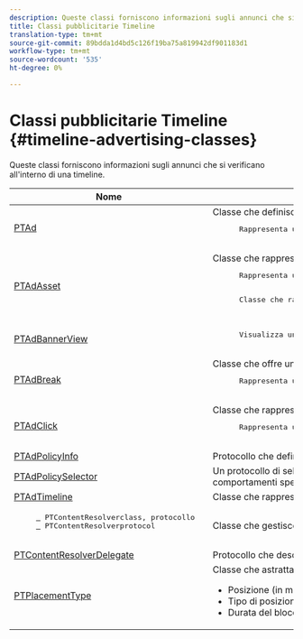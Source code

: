 ```yaml
---
description: Queste classi forniscono informazioni sugli annunci che si verificano all'interno di una timeline.
title: Classi pubblicitarie Timeline
translation-type: tm+mt
source-git-commit: 89bdda1d4bd5c126f19ba75a819942df901183d1
workflow-type: tm+mt
source-wordcount: '535'
ht-degree: 0%

---
```



# Classi pubblicitarie Timeline {#timeline-advertising-classes}

Queste classi forniscono informazioni sugli annunci che si verificano all&#39;interno di una timeline.

<table frame="all" colsep="1" rowsep="1" id="table_1A59E777BA99466793D586286F19E933"> 
 <thead> 
  <tr rowsep="1"> 
   <th colname="1" class="entry"><b>Nome</b></th> 
   <th colname="2" class="entry"><b>Descrizione</b></th> 
  </tr> 
 </thead>
 <tbody> 
  <tr rowsep="1"> 
   <td colname="1"><a href="https://help.adobe.com/en_US/primetime/api/psdk/appledoc/Classes/PTAd.html" format="html" scope="external"> PTAd</a> </td> 
   <td colname="2">Classe che definisce l’astrazione dell’annuncio e contiene tutte le informazioni sull’annuncio. È definito da un ID univoco, una durata e un MediaResource. MediaResource contiene l'URL in cui si trova il contenuto effettivo dell'annuncio. 
    <pre>
      Rappresenta una risorsa lineare primaria unita al contenuto. Facoltativamente, può contenere una serie di risorse correlate che devono essere visualizzate insieme alla risorsa lineare.
    </pre> </td> 
  </tr> 
  <tr rowsep="1"> 
   <td colname="1"> <a href="https://help.adobe.com/en_US/primetime/api/psdk/appledoc/Classes/PTAdAsset.html" format="html" scope="external"> PTAdAsset</a> </td> 
   <td colname="2">Classe che rappresenta una risorsa da visualizzare. 
    <pre>
      Rappresenta una risorsa da visualizzare.
    </pre> 
    <pre>
      Classe che rappresenta una risorsa pubblicitaria.
    </pre> </td> 
  </tr> 
  <tr rowsep="1"> 
   <td colname="1"><a href="https://help.adobe.com/en_US/primetime/api/psdk/appledoc/Classes/PTAdBannerView.html" format="html" scope="external"> PTAdBannerView</a> </td> 
   <td colname="2">
    <pre>
      Visualizza una risorsa banner. L'applicazione deve creare una nuova istanza di questa classe di utilità, impostare la risorsa banner e aggiungerla a una visualizzazione. Il tracciamento delle impression e dei clic per il banner è gestito internamente da questa classe.
    </pre> </td> 
  </tr> 
  <tr rowsep="1"> 
   <td colname="1"> <a href="https://help.adobe.com/en_US/primetime/api/psdk/appledoc/Classes/PTAdBreak.html" format="html" scope="external"> PTAdBreak</a> </td> 
   <td colname="2">Classe che offre una visualizzazione unificata su diversi annunci che verranno riprodotti ad un certo punto durante la riproduzione. 
    <pre>
      Rappresenta una sequenza continua di annunci inseriti nel contenuto.
    </pre> </td> 
  </tr> 
  <tr rowsep="1"> 
   <td colname="1"> <a href="https://help.adobe.com/en_US/primetime/api/psdk/appledoc/Classes/PTAdClick.html" format="html" scope="external"> PTAdClick</a> </td> 
   <td colname="2">Classe che rappresenta un’istanza di clic associata a una risorsa. Questa istanza contiene informazioni sull’URL di click-through e sul titolo che possono essere utilizzati per fornire informazioni aggiuntive all’utente. 
    <pre>
      Rappresenta un’istanza di clic associata a una risorsa. Questa istanza contiene informazioni sull’URL di click-through e sul titolo che possono essere utilizzati per fornire informazioni aggiuntive all’utente.
    </pre> </td> 
  </tr> 
  <tr rowsep="1"> 
   <td colname="1"><a href="https://help.adobe.com/en_US/primetime/api/psdk/appledoc/Classes/PTAdPolicyInfo.html" format="html" scope="external"> PTAdPolicyInfo</a> </td> 
   <td colname="2"> Protocollo che definisce le proprietà per le chiamate API AdPolicySelector. Queste proprietà forniscono il contesto per applicare ogni comportamento pubblicitario. </td> 
  </tr> 
  <tr rowsep="1"> 
   <td colname="1"><a href="https://help.adobe.com/en_US/primetime/api/psdk/appledoc/Protocols/PTAdPolicySelector.html" format="html" scope="external">PTAdPolicySelector</a></td> 
   <td colname="2"> Un protocollo di selezione dei criteri per gli annunci per l’applicazione dei comportamenti degli annunci. Le applicazioni possono conformarsi a questo protocollo implementando tutti i metodi richiesti o estendendo la classe di selettore dei criteri predefinita esistente per personalizzare comportamenti specifici. </td> 
  </tr> 
  <tr rowsep="1"> 
   <td colname="1"><a href="https://help.adobe.com/en_US/primetime/api/psdk/appledoc/Classes/PTAdTimeline.html" format="html" scope="external">PTAdTimeline</a></td> 
   <td colname="2"> Classe che rappresenta la timeline delle interruzioni all’interno del contenuto. </td> 
  </tr> 
  <tr rowsep="1"> 
   <td colname="1"> 
    <pre>
     <a href="https://help.adobe.com/en_US/primetime/api/psdk/appledoc/Classes/PTContentResolver.html" format="html" scope="external"> </a> PTContentResolverclass, protocollo  
     <a href="https://help.adobe.com/en_US/primetime/api/psdk/appledoc/Protocols/PTContentResolver.html" format="html" scope="external"> </a> PTContentResolverprotocol
    </pre> </td> 
   <td colname="2"> Classe che gestisce la parte di risoluzione degli annunci nel processo decisionale di Adobe Primetime ad. </td> 
  </tr> 
  <tr rowsep="1"> 
   <td colname="1"><a href="https://help.adobe.com/en_US/primetime/api/psdk/appledoc/Protocols/PTContentResolverDelegate.html" format="html" scope="external"> PTContentResolverDelegate</a> </td> 
   <td colname="2"> Protocollo che descrive i metodi che il risolutore di contenuti personalizzato ( <span class="codeph"> PTContentResolver</span> ) deve utilizzare per comunicare al delegato lo stato di risoluzione del contenuto. </td> 
  </tr> 
  <tr rowsep="0"> 
   <td colname="1"> <a href="https://help.adobe.com/en_US/primetime/api/psdk/appledoc/Constants/PTPlacementType.html" format="html" scope="external"> PTPlacementType</a> </td> 
   <td colname="2">Classe che astratta una richiesta di informazioni sul posizionamento. A ogni annuncio risolto deve essere collegata una sola informazione di posizionamento. Le informazioni sul posizionamento descrivono dove l’annuncio deve essere inserito nella timeline. Contiene informazioni quali: 
    <ul id="ul_A9105A78F0C24488BCD5E3F2EE62A3EE"> 
     <li id="li_01E968A4330D4B40BA1EB6F4A6000FFD">Posizione (in ms) </li> 
     <li id="li_A3DC9498BEE14FBA9E7A5D26874F3984">Tipo di posizionamento (pre-roll, mid-roll o post-roll) </li> 
     <li id="li_4B9094DD318B4792854A377CC6064232">Durata del blocco di contenuto principale che sta per essere sostituito </li> 
    </ul> </td> 
  </tr> 
 </tbody> 
</table>
